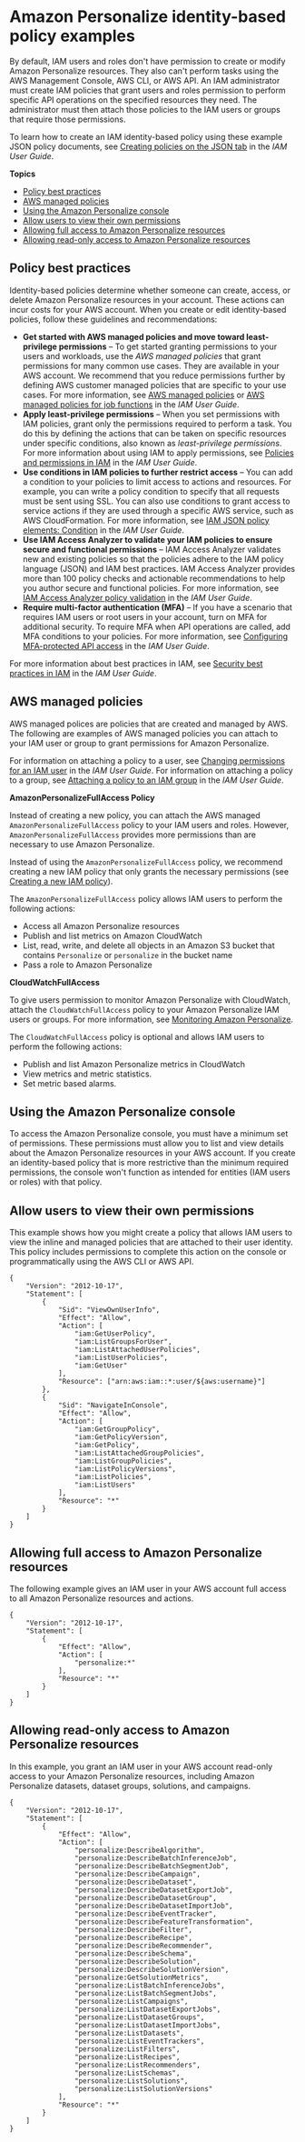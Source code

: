 # Amazon Personalize identity\-based policy examples<a name="security_iam_id-based-policy-examples"></a>

By default, IAM users and roles don't have permission to create or modify Amazon Personalize resources\. They also can't perform tasks using the AWS Management Console, AWS CLI, or AWS API\. An IAM administrator must create IAM policies that grant users and roles permission to perform specific API operations on the specified resources they need\. The administrator must then attach those policies to the IAM users or groups that require those permissions\.

To learn how to create an IAM identity\-based policy using these example JSON policy documents, see [Creating policies on the JSON tab](https://docs.aws.amazon.com/IAM/latest/UserGuide/access_policies_create.html#access_policies_create-json-editor) in the *IAM User Guide*\.

**Topics**
+ [Policy best practices](#security_iam_service-with-iam-policy-best-practices)
+ [AWS managed policies](#using-managed-policies)
+ [Using the Amazon Personalize console](#security_iam_id-based-policy-examples-console)
+ [Allow users to view their own permissions](#security_iam_id-based-policy-examples-view-own-permissions)
+ [Allowing full access to Amazon Personalize resources](#security_iam_id-based-policy-examples-full-access)
+ [Allowing read\-only access to Amazon Personalize resources](#security_iam_id-based-policy-examples-read-only)

## Policy best practices<a name="security_iam_service-with-iam-policy-best-practices"></a>

Identity\-based policies determine whether someone can create, access, or delete Amazon Personalize resources in your account\. These actions can incur costs for your AWS account\. When you create or edit identity\-based policies, follow these guidelines and recommendations:
+ **Get started with AWS managed policies and move toward least\-privilege permissions** – To get started granting permissions to your users and workloads, use the *AWS managed policies* that grant permissions for many common use cases\. They are available in your AWS account\. We recommend that you reduce permissions further by defining AWS customer managed policies that are specific to your use cases\. For more information, see [AWS managed policies](https://docs.aws.amazon.com/IAM/latest/UserGuide/access_policies_managed-vs-inline.html#aws-managed-policies) or [AWS managed policies for job functions](https://docs.aws.amazon.com/IAM/latest/UserGuide/access_policies_job-functions.html) in the *IAM User Guide*\.
+ **Apply least\-privilege permissions** – When you set permissions with IAM policies, grant only the permissions required to perform a task\. You do this by defining the actions that can be taken on specific resources under specific conditions, also known as *least\-privilege permissions*\. For more information about using IAM to apply permissions, see [ Policies and permissions in IAM](https://docs.aws.amazon.com/IAM/latest/UserGuide/access_policies.html) in the *IAM User Guide*\.
+ **Use conditions in IAM policies to further restrict access** – You can add a condition to your policies to limit access to actions and resources\. For example, you can write a policy condition to specify that all requests must be sent using SSL\. You can also use conditions to grant access to service actions if they are used through a specific AWS service, such as AWS CloudFormation\. For more information, see [ IAM JSON policy elements: Condition](https://docs.aws.amazon.com/IAM/latest/UserGuide/reference_policies_elements_condition.html) in the *IAM User Guide*\.
+ **Use IAM Access Analyzer to validate your IAM policies to ensure secure and functional permissions** – IAM Access Analyzer validates new and existing policies so that the policies adhere to the IAM policy language \(JSON\) and IAM best practices\. IAM Access Analyzer provides more than 100 policy checks and actionable recommendations to help you author secure and functional policies\. For more information, see [IAM Access Analyzer policy validation](https://docs.aws.amazon.com/IAM/latest/UserGuide/access-analyzer-policy-validation.html) in the *IAM User Guide*\.
+ **Require multi\-factor authentication \(MFA\)** – If you have a scenario that requires IAM users or root users in your account, turn on MFA for additional security\. To require MFA when API operations are called, add MFA conditions to your policies\. For more information, see [ Configuring MFA\-protected API access](https://docs.aws.amazon.com/IAM/latest/UserGuide/id_credentials_mfa_configure-api-require.html) in the *IAM User Guide*\.

For more information about best practices in IAM, see [Security best practices in IAM](https://docs.aws.amazon.com/IAM/latest/UserGuide/best-practices.html) in the *IAM User Guide*\.

## AWS managed policies<a name="using-managed-policies"></a>

 AWS managed polices are policies that are created and managed by AWS\. The following are examples of AWS managed policies you can attach to your IAM user or group to grant permissions for Amazon Personalize\. 

 For information on attaching a policy to a user, see [Changing permissions for an IAM user](https://docs.aws.amazon.com/IAM/latest/UserGuide/id_users_change-permissions.html) in the *IAM User Guide*\. For information on attaching a policy to a group, see [Attaching a policy to an IAM group](https://docs.aws.amazon.com/IAM/latest/UserGuide/id_groups_manage_attach-policy.html) in the *IAM User Guide*\. 

**AmazonPersonalizeFullAccess Policy**

Instead of creating a new policy, you can attach the AWS managed `AmazonPersonalizeFullAccess` policy to your IAM users and roles\. However, `AmazonPersonalizeFullAccess` provides more permissions than are necessary to use Amazon Personalize\. 

 Instead of using the `AmazonPersonalizeFullAccess` policy, we recommend creating a new IAM policy that only grants the necessary permissions \(see [Creating a new IAM policy](aws-personalize-set-up-permissions.md#set-up-required-permissions)\)\. 

The `AmazonPersonalizeFullAccess` policy allows IAM users to perform the following actions:
+ Access all Amazon Personalize resources
+ Publish and list metrics on Amazon CloudWatch
+ List, read, write, and delete all objects in an Amazon S3 bucket that contains `Personalize` or `personalize` in the bucket name
+ Pass a role to Amazon Personalize

 **CloudWatchFullAccess** 

 To give users permission to monitor Amazon Personalize with CloudWatch, attach the `CloudWatchFullAccess` policy to your Amazon Personalize IAM users or groups\. For more information, see [Monitoring Amazon Personalize](personalize-monitoring.md)\. 

 The `CloudWatchFullAccess` policy is optional and allows IAM users to perform the following actions: 
+ Publish and list Amazon Personalize metrics in CloudWatch
+  View metrics and metric statistics\. 
+  Set metric based alarms\. 

## Using the Amazon Personalize console<a name="security_iam_id-based-policy-examples-console"></a>

To access the Amazon Personalize console, you must have a minimum set of permissions\. These permissions must allow you to list and view details about the Amazon Personalize resources in your AWS account\. If you create an identity\-based policy that is more restrictive than the minimum required permissions, the console won't function as intended for entities \(IAM users or roles\) with that policy\. 

## Allow users to view their own permissions<a name="security_iam_id-based-policy-examples-view-own-permissions"></a>

This example shows how you might create a policy that allows IAM users to view the inline and managed policies that are attached to their user identity\. This policy includes permissions to complete this action on the console or programmatically using the AWS CLI or AWS API\.

```
{
    "Version": "2012-10-17",
    "Statement": [
        {
            "Sid": "ViewOwnUserInfo",
            "Effect": "Allow",
            "Action": [
                "iam:GetUserPolicy",
                "iam:ListGroupsForUser",
                "iam:ListAttachedUserPolicies",
                "iam:ListUserPolicies",
                "iam:GetUser"
            ],
            "Resource": ["arn:aws:iam::*:user/${aws:username}"]
        },
        {
            "Sid": "NavigateInConsole",
            "Effect": "Allow",
            "Action": [
                "iam:GetGroupPolicy",
                "iam:GetPolicyVersion",
                "iam:GetPolicy",
                "iam:ListAttachedGroupPolicies",
                "iam:ListGroupPolicies",
                "iam:ListPolicyVersions",
                "iam:ListPolicies",
                "iam:ListUsers"
            ],
            "Resource": "*"
        }
    ]
}
```

## Allowing full access to Amazon Personalize resources<a name="security_iam_id-based-policy-examples-full-access"></a>

The following example gives an IAM user in your AWS account full access to all Amazon Personalize resources and actions\.

```
{
    "Version": "2012-10-17",
    "Statement": [
        {
            "Effect": "Allow",
            "Action": [
                "personalize:*"
            ],
            "Resource": "*"
        }
    ]
}
```

## Allowing read\-only access to Amazon Personalize resources<a name="security_iam_id-based-policy-examples-read-only"></a>

In this example, you grant an IAM user in your AWS account read\-only access to your Amazon Personalize resources, including Amazon Personalize datasets, dataset groups, solutions, and campaigns\.

```
{
    "Version": "2012-10-17",
    "Statement": [
        {
            "Effect": "Allow",
            "Action": [
                "personalize:DescribeAlgorithm",
                "personalize:DescribeBatchInferenceJob",
                "personalize:DescribeBatchSegmentJob",
                "personalize:DescribeCampaign",
                "personalize:DescribeDataset",
                "personalize:DescribeDatasetExportJob",
                "personalize:DescribeDatasetGroup",
                "personalize:DescribeDatasetImportJob",
                "personalize:DescribeEventTracker",
                "personalize:DescribeFeatureTransformation",
                "personalize:DescribeFilter",
                "personalize:DescribeRecipe",
                "personalize:DescribeRecommender",
                "personalize:DescribeSchema",
                "personalize:DescribeSolution",
                "personalize:DescribeSolutionVersion",
                "personalize:GetSolutionMetrics",
                "personalize:ListBatchInferenceJobs",
                "personalize:ListBatchSegmentJobs",
                "personalize:ListCampaigns",
                "personalize:ListDatasetExportJobs",
                "personalize:ListDatasetGroups",
                "personalize:ListDatasetImportJobs",
                "personalize:ListDatasets",
                "personalize:ListEventTrackers",
                "personalize:ListFilters",
                "personalize:ListRecipes",
                "personalize:ListRecommenders",
                "personalize:ListSchemas",
                "personalize:ListSolutions",
                "personalize:ListSolutionVersions"
            ],
            "Resource": "*"
        }
    ]
}
```